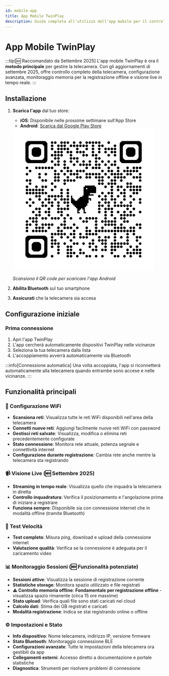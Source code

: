 ```yaml
---
id: mobile-app
title: App Mobile TwinPlay
description: Guida completa all'utilizzo dell'app mobile per il controllo remoto della telecamera.
---
```


# App Mobile TwinPlay

:::tip[🆕 Raccomandato da Settembre 2025]
L'app mobile TwinPlay è ora il **metodo principale** per gestire la telecamera. Con gli aggiornamenti di settembre 2025, offre controllo completo della telecamera, configurazione avanzata, monitoraggio memoria per la registrazione offline e visione live in tempo reale.
:::

## Installazione

1. **Scarica l'app** dal tuo store:
   - **iOS**: Disponibile nelle prossime settimane sull'App Store
   - **Android**: [Scarica dal Google Play Store](https://play.google.com/store/apps/details?id=com.twinplayai)

   <div style={{textAlign: 'center', margin: '20px 0'}}>
     <img src="/img/qrcode_play-store.png" alt="QR Code Play Store" style={{width: '200px'}} />
     <p><em>Scansiona il QR code per scaricare l'app Android</em></p>
   </div>

2. **Abilita Bluetooth** sul tuo smartphone
3. **Assicurati** che la telecamera sia accesa

## Configurazione iniziale

### Prima connessione

1. Apri l'app TwinPlay
2. L'app cercherà automaticamente dispositivi TwinPlay nelle vicinanze
3. Seleziona la tua telecamera dalla lista
4. L'accoppiamento avverrà automaticamente via Bluetooth

:::info[Connessione automatica]
Una volta accoppiata, l'app si riconnetterà automaticamente alla telecamera quando entrambe sono accese e nelle vicinanze.
:::

## Funzionalità principali

### 📡 Configurazione WiFi

- **Scansiona reti**: Visualizza tutte le reti WiFi disponibili nell'area della telecamera
- **Connetti nuove reti**: Aggiungi facilmente nuove reti WiFi con password
- **Gestisci reti salvate**: Visualizza, modifica o elimina reti precedentemente configurate
- **Stato connessione**: Monitora rete attuale, potenza segnale e connettività internet
- **Configurazione durante registrazione**: Cambia rete anche mentre la telecamera sta registrando

### 📹 Visione Live (🆕 Settembre 2025)

- **Streaming in tempo reale**: Visualizza quello che inquadra la telecamera in diretta
- **Controllo inquadratura**: Verifica il posizionamento e l'angolazione prima di iniziare a registrare
- **Funziona sempre**: Disponibile sia con connessione internet che in modalità offline (tramite Bluetooth)

### 🚀 Test Velocità

- **Test completo**: Misura ping, download e upload della connessione internet
- **Valutazione qualità**: Verifica se la connessione è adeguata per il caricamento video

### 📊 Monitoraggio Sessioni (🆕 Funzionalità potenziate)

- **Sessioni attive**: Visualizza la sessione di registrazione corrente
- **Statistiche storage**: Monitora spazio utilizzato e file registrati
- **⚠️ Controllo memoria offline**: **Fondamentale per registrazione offline** - visualizza spazio rimanente (circa 15 ore massime)
- **Stato upload**: Verifica quali file sono stati caricati nel cloud
- **Calcolo dati**: Stima dei GB registrati e caricati
- **Modalità registrazione**: Indica se stai registrando online o offline

### ⚙️ Impostazioni e Stato

- **Info dispositivo**: Nome telecamera, indirizzo IP, versione firmware
- **Stato Bluetooth**: Monitoraggio connessione BLE
- **Configurazioni avanzate**: Tutte le impostazioni della telecamera ora gestibili da app
- **Collegamenti esterni**: Accesso diretto a documentazione e portale statistiche
- **Diagnostica**: Strumenti per risolvere problemi di connessione
